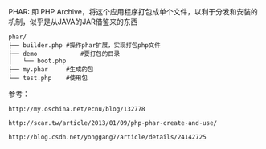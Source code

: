 ﻿PHAR: 即 PHP Archive，将这个应用程序打包成单个文件，以利于分发和安装的机制，似乎是从JAVA的JAR借鉴来的东西


	phar/
	├── builder.php	#操作phar扩展，实现打包php文件
	├── demo			#要打包的目录
	│   └── boot.php
	├── my.phar		#生成的包
	└── test.php 	#使用包

参考：

`http://my.oschina.net/ecnu/blog/132778`

`http://scar.tw/article/2013/01/09/php-phar-create-and-use/`

`http://blog.csdn.net/yonggang7/article/details/24142725`


